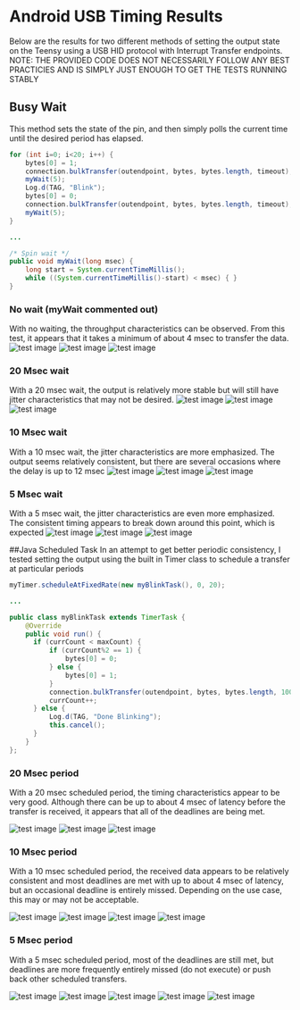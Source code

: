 # Android USB Timing Results
Below are the results for two different methods of setting the output state on the Teensy using a USB HID protocol with Interrupt Transfer endpoints.
NOTE: THE PROVIDED CODE DOES NOT NECESSARILY FOLLOW ANY BEST PRACTICIES AND IS SIMPLY JUST ENOUGH TO GET THE TESTS RUNNING STABLY

## Busy Wait
This method sets the state of the pin, and then simply polls the current time until the desired period has elapsed.

```Java
for (int i=0; i<20; i++) {
    bytes[0] = 1;
    connection.bulkTransfer(outendpoint, bytes, bytes.length, timeout);
    myWait(5);
    Log.d(TAG, "Blink");
    bytes[0] = 0;
    connection.bulkTransfer(outendpoint, bytes, bytes.length, timeout);
    myWait(5);
}

...

/* Spin wait */
public void myWait(long msec) {
    long start = System.currentTimeMillis();
    while ((System.currentTimeMillis()-start) < msec) { }
}
```

### No wait (myWait commented out)
With no waiting, the throughput characteristics can be observed.  From this test, it appears that it takes a minimum of about 4 msec to transfer the data.
![test image](images/TEK00000.PNG)
![test image](images/TEK00001.PNG)
![test image](images/TEK00002.PNG)

### 20 Msec wait
With a 20 msec wait, the output is relatively more stable but will still have jitter characteristics that may not be desired.
![test image](images/TEK00003.PNG)
![test image](images/TEK00004.PNG)
![test image](images/TEK00005.PNG)

### 10 Msec wait
With a 10 msec wait, the jitter characteristics are more emphasized.  The output seems relatively consistent, but there are several occasions where the delay is up to 12 msec
![test image](images/TEK00006.PNG)
![test image](images/TEK00007.PNG)
![test image](images/TEK00008.PNG)

### 5 Msec wait
With a 5 msec wait, the jitter characteristics are even more emphasized.  The consistent timing appears to break down around this point, which is expected
![test image](images/TEK00009.PNG)
![test image](images/TEK00010.PNG)
![test image](images/TEK00011.PNG)

##Java Scheduled Task
In an attempt to get better periodic consistency, I tested setting the output using the built in Timer class to schedule a transfer at particular periods

```Java
myTimer.scheduleAtFixedRate(new myBlinkTask(), 0, 20);

...

public class myBlinkTask extends TimerTask {
    @Override
    public void run() {
      if (currCount < maxCount) {
          if (currCount%2 == 1) {
              bytes[0] = 0;
          } else {
              bytes[0] = 1;
          }
          connection.bulkTransfer(outendpoint, bytes, bytes.length, 100);
          currCount++;
      } else {
          Log.d(TAG, "Done Blinking");
          this.cancel();
      }
    }
};
```

### 20 Msec period
With a 20 msec scheduled period, the timing characteristics appear to be very good.  Although there can be up to about 4 msec of latency before the transfer is received, it appears that all of the deadlines are being met.

![test image](images/TEK00012.PNG)
![test image](images/TEK00013.PNG)
![test image](images/TEK00014.PNG)

### 10 Msec period
With a 10 msec scheduled period, the received data appears to be relatively consistent and most deadlines are met with up to about 4 msec of latency, but an occasional deadline is entirely missed. Depending on the use case, this may or may not be acceptable.

![test image](images/TEK00015.PNG)
![test image](images/TEK00016.PNG)
![test image](images/TEK00017.PNG)
![test image](images/TEK00018.PNG)

### 5 Msec period
With a 5 msec scheduled period, most of the deadlines are still met, but deadlines are more frequently entirely missed (do not execute) or push back other scheduled transfers.

![test image](images/TEK00019.PNG)
![test image](images/TEK00020.PNG)
![test image](images/TEK00021.PNG)
![test image](images/TEK00022.PNG)
![test image](images/TEK00023.PNG)
